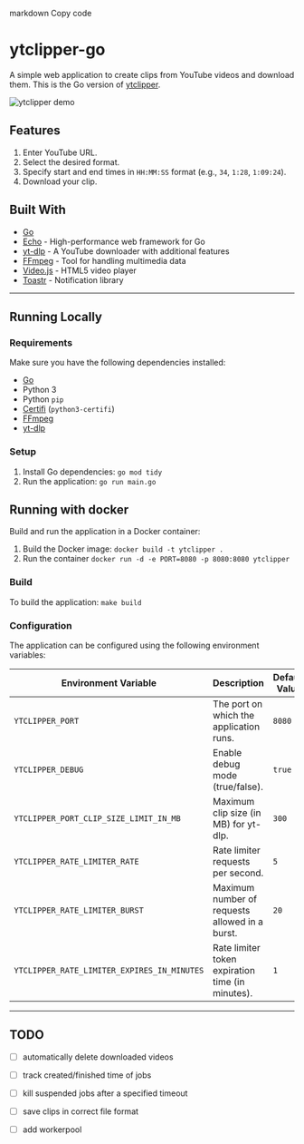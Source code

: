 
markdown
Copy code
# ytclipper-go

A simple web application to create clips from YouTube videos and download them. This is the Go version of [ytclipper](https://github.com/MorrisMorrison/ytclipper).

![ytclipper demo](https://github.com/MorrisMorrison/ytclipper/assets/22982151/bc950608-114f-4d10-b9cd-e46c5cf37333)

## Features
1. Enter YouTube URL.
2. Select the desired format.
3. Specify start and end times in `HH:MM:SS` format (e.g., `34`, `1:28`, `1:09:24`).
4. Download your clip.

## Built With
- [Go](https://golang.org/)
- [Echo](https://echo.labstack.com/) - High-performance web framework for Go
- [yt-dlp](https://github.com/yt-dlp/yt-dlp) - A YouTube downloader with additional features
- [FFmpeg](https://ffmpeg.org/) - Tool for handling multimedia data
- [Video.js](https://videojs.com/) - HTML5 video player
- [Toastr](https://github.com/CodeSeven/toastr) - Notification library

---

## Running Locally

### Requirements
Make sure you have the following dependencies installed:
- [Go](https://golang.org/)
- Python 3
- Python `pip`
- [Certifi](https://pypi.org/project/certifi/) (`python3-certifi`)
- [FFmpeg](https://ffmpeg.org/)
- [yt-dlp](https://github.com/yt-dlp/yt-dlp)

### Setup
1. Install Go dependencies:
`go mod tidy`
2. Run the application:
`go run main.go`

## Running with docker
Build and run the application in a Docker container:

1. Build the Docker image:
`docker build -t ytclipper .`
2. Run the container
`docker run -d -e PORT=8080 -p 8080:8080 ytclipper`

### Build
To build the application:
`make build`

### Configuration

The application can be configured using the following environment variables:

| Environment Variable                         | Description                                            | Default Value  |
|---------------------------------------------|--------------------------------------------------------|----------------|
| `YTCLIPPER_PORT`                             | The port on which the application runs.                | `8080`         |
| `YTCLIPPER_DEBUG`                            | Enable debug mode (true/false).                        | `true`        |
| `YTCLIPPER_PORT_CLIP_SIZE_LIMIT_IN_MB`       | Maximum clip size (in MB) for yt-dlp.                  | `300`          |
| `YTCLIPPER_RATE_LIMITER_RATE`                | Rate limiter requests per second.                      | `5`            |
| `YTCLIPPER_RATE_LIMITER_BURST`               | Maximum number of requests allowed in a burst.         | `20`           |
| `YTCLIPPER_RATE_LIMITER_EXPIRES_IN_MINUTES`  | Rate limiter token expiration time (in minutes).       | `1`            |

---

## TODO
- [ ] automatically delete downloaded videos
- [ ] track created/finished time of jobs
- [ ] kill suspended jobs after a specified timeout
- [ ] save clips in correct file format
- [ ] add workerpool

